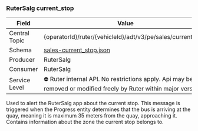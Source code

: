 ### RuterSalg current_stop
| Field         | Value                                                                                                             |
|---------------|-------------------------------------------------------------------------------------------------------------------|
| Central Topic | {operatorId}/ruter/{vehicleId}/adt/v3/pe/sales/current_stop                                                       |
| Schema        | [ sales-current_stop.json ](json-schemas/pe/sales/current_stop/sales-current_stop.json)                           |
| Producer      | RuterSalg                                                                                                         |
| Consumer      | RuterSalg                                                                                                         |
| Service Level | ⛔ Ruter internal API. No restrictions apply. Api may be removed or modified freely by Ruter within major version. | 

Used to alert the RuterSalg app about the current stop. This message is triggered when the Progress entity determines that the bus is arriving
at the quay, meaning it is maximum 35 meters from the quay, approaching it. Contains information about the zone the current stop belongs to.
